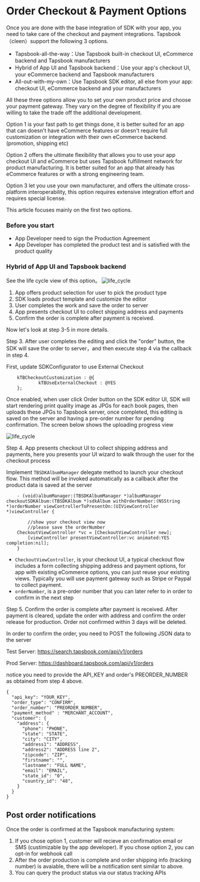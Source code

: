 # Order Checkout & Payment Options

Once you are done with the base integration of SDK with your app, you need to take care of the checkout and payment integrations. Tapsbook 
（cleen）support the following 3 options.

  - Tapsbook-all-the-way：Use Tapsbook built-in checkout UI, eCommerce backend and Tapsbook manufacturers
  - Hybrid of App UI and Tapsbook backend：Use your app's checkout UI, your eCommerce backend and Tapsbook manufacturers
  - All-out-with-my-own：Use Tapsbook SDK editor, all else from your app: checkout UI, eCommerce backend and your manufacturers

All these three options allow you to set your own product price and choose your payment gateway. They vary on the degree of flexibility if 
you are willing to take the trade off the additional development.

Option 1 is your fast path to get things done, it is better suited for an app that can doesn't have eCommerce features or doesn't require full customization or integration 
with their own eCommerce backend.(promotion, shipping etc)

Option 2 offers the ultimate flexibility that allows you to use your app checkout UI and eCommerce but uses Tapsbook fulfillment network 
for product manufacturing. It is better suited for an app that already has eCommerce features or with a strong engineering team.

Option 3 let you use your own manufacturer, and offers the ultimate cross-platform interoperability, this option requires extensive 
integration effort and requires special license. 

This article focuses mainly on the first two options.

### Before you start
 - App Developer need to sign the Production Agreement
 - App Developer has completed the product test and is satisfied with the product quality

### Hybrid of App UI and Tapsbook backend

See the life cycle view of this option。
![life_cycle](http://7xsnph.com1.z0.glb.clouddn.com/tapsbook-checkout.png)

1. App offers product selection for user to pick the product type
2. SDK loads product template and customize the editor
3. User completes the work and save the order to server
4. App presents checkout UI to collect shipping address and payments
5. Confirm the order is complete after payment is received.


Now let's look at step 3-5 in more details.

Step 3. After user completes the editing and click the "order" button, the SDK will save the order to server，and then execute step 4 via the callback in step 4.

First, update SDKConfigurator to use External Checkout

		kTBCheckoutCustomization : @{                
		        kTBUseExternalCheckout : @YES
		};
		
Once enabled, when user click Order button on the SDK editor UI, SDK will start rendering print quality image as JPGs for each book pages, then uploads these JPGs to Tapsbook server, once completed, this editing is saved on the server and having a pre-order number for pending confirmation. The screen below shows the uploading progress view

![life_cycle](http://7xsnph.com1.z0.glb.clouddn.com/tapsbook-upload.png)

Step 4. App presents checkout UI to collect shipping address and payments, here you presents your UI wizard to walk through the user for the checkout process

Implement `TBSDKAlbumManager` delegate method to launch your checkout flow. This method will be invoked automatically as a callback after the product data is saved at the server

		- (void)albumManager:(TBSDKAlbumManager *)albumManager checkoutSDKAlbum:(TBSDKAlbum *)sdkAlbum withOrderNumber:(NSString *)orderNumber viewControllerToPresentOn:(UIViewController *)viewController {

    		//show your checkout view now
    		//please save the orderNumber
		CheckoutViewController *vc = [CheckoutViewController new];
	    	[viewController presentViewController:vc animated:YES completion:nil];
		}
	
 - `CheckoutViewController`, is your checkout UI, a typical checkout flow includes a form collecting shipping address and payment options, for app with existing eCommerce options, you can just reuse your existing views. Typically you will use payment gateway such as Stripe or Paypal to collect payment.
 - `orderNumber`, is a pre-order number that you can later refer to in order to confirm in the next step

Step 5. Confirm the order is complete after payment is received. After payment is cleared, update the order with address and 
confirm the order release for production. Order not confirmed within 3 days will be deleted.

In order to confirm the order, you need to POST the following JSON data to the server

Test Server: https://search.tapsbook.com/api/v1/orders

Prod Server: https://dashboard.tapsbook.com/api/v1/orders

notice you need to provide the API_KEY and order's PREORDER_NUMBER as obtained from step 4 above.

````
{
  "api_key": "YOUR_KEY",
  "order_type": "CONFIRM",
  "order_number": "PREORDER_NUMBER",
  "payment_method" : "MERCHANT_ACCOUNT",  
  "customer": {
    "address": {
      "phone": "PHONE",
      "state": "STATE",
      "city": "CITY",
      "address1": "ADDRESS",
      "address2": "ADDRESS line 2",
      "zipcode": "ZIP",
      "firstname": "",
      "lastname": "FULL NAME",
      "email": "EMAIL",
      "state_id": "0",
      "country_id": "48",
    }
  }
}

````

## Post order notifications

Once the order is confirmed at the Tapsbook manufacturing system:

1. If you chose option 1, customer will recieve an confirmation email or SMS (custimizable by the app developer). If you chose option 2, you can opt-in for webhook call
2. After the order production is complete and order shipping info (tracking number) is avaiable, there will be a notification sent similar to above.
3. You can query the product status via our status tracking APIs





